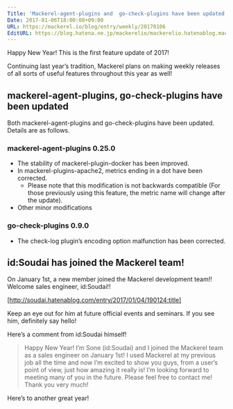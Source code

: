 ```yaml
---
Title: 'Mackerel-agent-plugins and  go-check-plugins have been updated  etc. '
Date: 2017-01-06T18:00:08+09:00
URL: https://mackerel.io/blog/entry/weekly/20170106
EditURL: https://blog.hatena.ne.jp/mackerelio/mackerelio.hatenablog.mackerel.io/atom/entry/10328749687204037666
---
```


Happy New Year! This is the first feature update of 2017!

Continuing last year’s tradition, Mackerel plans on making weekly releases of all sorts of useful features throughout this year as well! 

## mackerel-agent-plugins, go-check-plugins have been updated

Both mackerel-agent-plugins and go-check-plugins have been updated. Details are as follows.

### mackerel-agent-plugins 0.25.0

* The stability of mackerel-plugin-docker has been improved.
* In mackerel-plugins-apache2, metrics ending in a dot have been corrected.
    * Please note that this modification is not backwards compatible (For those previously using this feature, the metric name will change after the update).
* Other minor modifications

### go-check-plugins 0.9.0

* The check-log plugin’s encoding option malfunction has been corrected.

## id:Soudai has joined the Mackerel team!

On January 1st, a new member joined the Mackerel development team!! Welcome sales engineer, id:Soudai!!

[http://soudai.hatenablog.com/entry/2017/01/04/190124:title]

Keep an eye out for him at future official events and seminars. If you see him, definitely say hello!

Here’s a comment from id:Soudai himself!

> Happy New Year! I’m Sone (id:Soudai) and I joined the Mackerel team as a sales engineer on January 1st!
> I used Mackerel at my previous job all the time and now I’m excited to show you guys, from a user’s point of view, just how amazing it really is! 
> I’m looking forward to meeting many of you in the future. 
> Please feel free to contact me! 
> Thank you very much!

Here’s to another great year!
